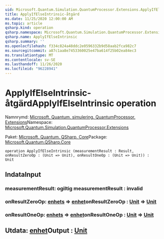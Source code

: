 ```yaml
---
uid: Microsoft.Quantum.Simulation.QuantumProcessor.Extensions.ApplyIfElseIntrinsic
title: ApplyIfElseIntrinsic-åtgärd
ms.date: 11/25/2020 12:00:00 AM
ms.topic: article
qsharp.kind: operation
qsharp.namespace: Microsoft.Quantum.Simulation.QuantumProcessor.Extensions
qsharp.name: ApplyIfElseIntrinsic
qsharp.summary: ''
ms.openlocfilehash: f334c824a48ddc2e0596332b9d58aab2fca982c7
ms.sourcegitcommit: a87c1aa8e7453360025e47ba614f25b02ea84ec3
ms.translationtype: MT
ms.contentlocale: sv-SE
ms.lasthandoff: 11/26/2020
ms.locfileid: "96228941"
---
```

# <a name="applyifelseintrinsic-operation"></a><span data-ttu-id="35298-102">ApplyIfElseIntrinsic-åtgärd</span><span class="sxs-lookup"><span data-stu-id="35298-102">ApplyIfElseIntrinsic operation</span></span>

<span data-ttu-id="35298-103">Namnrymd: [Microsoft. Quantum. simulering. QuantumProcessor. Extensions](xref:Microsoft.Quantum.Simulation.QuantumProcessor.Extensions)</span><span class="sxs-lookup"><span data-stu-id="35298-103">Namespace: [Microsoft.Quantum.Simulation.QuantumProcessor.Extensions](xref:Microsoft.Quantum.Simulation.QuantumProcessor.Extensions)</span></span>

<span data-ttu-id="35298-104">Paket: [Microsoft. Quantum. QSharp. Core](https://nuget.org/packages/Microsoft.Quantum.QSharp.Core)</span><span class="sxs-lookup"><span data-stu-id="35298-104">Package: [Microsoft.Quantum.QSharp.Core](https://nuget.org/packages/Microsoft.Quantum.QSharp.Core)</span></span>




```qsharp
operation ApplyIfElseIntrinsic (measurementResult : Result, onResultZeroOp : (Unit => Unit), onResultOneOp : (Unit => Unit)) : Unit
```


## <a name="input"></a><span data-ttu-id="35298-105">Indata</span><span class="sxs-lookup"><span data-stu-id="35298-105">Input</span></span>

### <a name="measurementresult--__invalidresult__"></a><span data-ttu-id="35298-106">measurementResult: __ogiltig <Result>__</span><span class="sxs-lookup"><span data-stu-id="35298-106">measurementResult : __invalid<Result>__</span></span>




### <a name="onresultzeroop--unit--unit"></a><span data-ttu-id="35298-107">onResultZeroOp: [enhets](xref:microsoft.quantum.lang-ref.unit) => [enhet](xref:microsoft.quantum.lang-ref.unit)</span><span class="sxs-lookup"><span data-stu-id="35298-107">onResultZeroOp : [Unit](xref:microsoft.quantum.lang-ref.unit) => [Unit](xref:microsoft.quantum.lang-ref.unit)</span></span> 




### <a name="onresultoneop--unit--unit"></a><span data-ttu-id="35298-108">onResultOneOp: [enhets](xref:microsoft.quantum.lang-ref.unit) => [enhet](xref:microsoft.quantum.lang-ref.unit)</span><span class="sxs-lookup"><span data-stu-id="35298-108">onResultOneOp : [Unit](xref:microsoft.quantum.lang-ref.unit) => [Unit](xref:microsoft.quantum.lang-ref.unit)</span></span> 





## <a name="output--unit"></a><span data-ttu-id="35298-109">Utdata: [enhet](xref:microsoft.quantum.lang-ref.unit)</span><span class="sxs-lookup"><span data-stu-id="35298-109">Output : [Unit](xref:microsoft.quantum.lang-ref.unit)</span></span>

